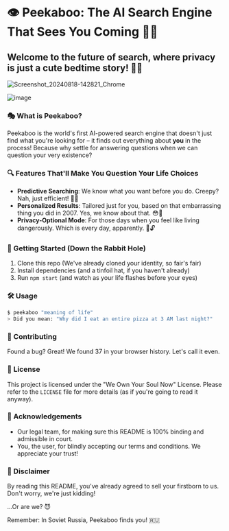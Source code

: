 # 👁️ Peekaboo: The AI Search Engine That Sees You Coming 🕵️‍♀️

## Welcome to the future of search, where privacy is just a cute bedtime story! 🛌💤
![Screenshot_20240818-142821_Chrome](https://github.com/user-attachments/assets/8590f1ad-6874-4390-855f-be0c0b3c9fef)

![image](https://github.com/user-attachments/assets/5bf51bf4-8ea1-43fd-8de0-4fac1f1a7ead)


### 🎭 What is Peekaboo?

Peekaboo is the world's first AI-powered search engine that doesn't just find what you're looking for – it finds out everything about **you** in the process! Because why settle for answering questions when we can question your very existence?

### 🔍 Features That'll Make You Question Your Life Choices

- **Predictive Searching**: We know what you want before you do. Creepy? Nah, just efficient! 🧠💨
- **Personalized Results**: Tailored just for you, based on that embarrassing thing you did in 2007. Yes, we know about that. 😳🙈
- **Privacy-Optional Mode**: For those days when you feel like living dangerously. Which is every day, apparently. 🎰🔓

### 🚀 Getting Started (Down the Rabbit Hole)

1. Clone this repo (We've already cloned your identity, so fair's fair)
2. Install dependencies (and a tinfoil hat, if you haven't already)
3. Run `npm start` (and watch as your life flashes before your eyes)

### 🛠️ Usage

```bash
$ peekaboo "meaning of life"
> Did you mean: "Why did I eat an entire pizza at 3 AM last night?"
```

### 🧪 Contributing

Found a bug? Great! We found 37 in your browser history. Let's call it even.

### 📜 License

This project is licensed under the "We Own Your Soul Now" License. Please refer to the `LICENSE` file for more details (as if you're going to read it anyway).

### 🙏 Acknowledgements

- Our legal team, for making sure this README is 100% binding and admissible in court.
- You, the user, for blindly accepting our terms and conditions. We appreciate your trust! 

### 🚨 Disclaimer

By reading this README, you've already agreed to sell your firstborn to us. Don't worry, we're just kidding! 

...Or are we? 😈

Remember: In Soviet Russia, Peekaboo finds you! 🇷🇺
